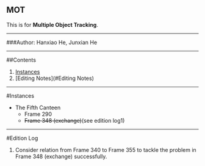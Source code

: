 MOT
-------------
This is for **Multiple Object Tracking**.

******
###Author: Hanxiao He, Junxian He

----------
##Contents
1. [Instances](#Instances)  
2. [Editing Notes](#Editing Notes)

*********
#Instances
* The Fifth Canteen
    * Frame 290 
    * ~~Frame 348 (exchange)~~(see edition log1)

**********
#Edition Log
1. Consider relation from Frame 340 to Frame 355 to tackle the problem in Frame 348 (exchange) successfully. 

